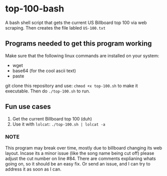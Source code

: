 # top-100-bash
A bash shell script that gets the current US Billboard top 100 via web scraping. Then creates the file labled `US-100.txt`

## Programs needed to get this program working
Make sure that the following linux commands are installed on your system:
- wget
- base64 (for the cool ascii text)
- paste

git clone this repository and use: `chmod +x top-100.sh` to make it executable. Then do `./top-100.sh` to run.

## Fun use cases
1. Get the current Billboard top 100 (duh)
2. Use it with `lolcat`: `./top-100.sh | lolcat -a`

### NOTE
This program may break over time, mostly due to billboard changing its web layout. Incase its a minor issue (like the song name being cut off) please adjust the cut number on line #84. There are comments explianing whats going on, so it should be an easy fix. Or send an issue, and I can try to address it as soon as I can. 
